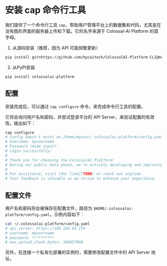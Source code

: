 # 安装 cap 命令行工具

我们提供了一个命令行工具 `cap`，帮助用户管理平台上的数据集和代码，尤其是在没有图形界面的服务器上传和下载。它的名字来源于 Colossal-AI Platform 的首字母。

1. 从源码安装（推荐，因为 API 可能频繁更新）

```bash
pip install git+https://github.com/hpcaitech/ColossalAI-Platform-CLI@main
```

2. 从PyPI安装

```bash
pip install colossalai-platform
```

## 配置

安装完成后，可以通过 `cap configure` 命令，来完成命令行工具的配置。

它将会询问用户名和密码，并尝试登录平台的 API Server，来验证配置的有效性。输出如下：

```bash
cap configure
# Config doesn't exist on /home/myuser/.colossalai-platform/config.yaml, writing default to it
# Username: myusername
# Password (Hide input): 
# Login successfully!
# 
# Thank you for choosing the ColossalAI Platform!
# During our public beta phase, we're actively developing and improving the platform. We appreciate your patience with any user experience issues.
# 
# For assistance, visit [doc link](TODO) or reach out anytime.
# Your feedback is valuable as we strive to enhance your experience.
```

## 配置文件

用户名和密码将会被保存在配置文件，路径为 `$HOME/.colossalai-platform/config.yaml`。示例内容如下：

```bash
cat ~/.colossalai-platform/config.yaml 
# api_server: https://180.184.83.159
# username: myusername
# password: **********
# max_upload_chunk_bytes: 104857600
```

另外，在连接一个私有化部署的实例时，需要修改配置文件中的 API Server 地址。
